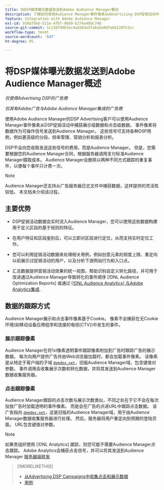 ```yaml
---
title: 将DSP媒体曝光数据发送到Adobe Audience Manager概述
description: 了解如何使用Audience Manager事件像素从Advertising DSP促销活动中捕获展示级和点击级数据
feature: Integration with Adobe Audience Manager
exl-id: 916b7deb-511e-4fbf-96d9-b274a48dc748
source-git-commit: 1c13874967ec4ad264e5fa6a5e0dfeb6120f53cc
workflow-type: tm+mt
source-wordcount: '547'
ht-degree: 0%

---
```


# 将DSP媒体曝光数据发送到Adobe Audience Manager概述

*仅使用Advertising DSP的广告商*

*仅具有Adobe广告与Adobe Audience Manager集成的广告商*

使用Adobe Audience Manager的DSP Advertising客户可以使用Audience Manager事件像素从DSP促销活动中捕获展示级数据和点击级数据。 事件像素将数据作为可操作信号发送到Audience Manager。 这些信号可支持各种DSP用例，例如更高级的分段、频率管理、营销分析和报表分析。

DSP不会向您收取发送这些信号的费用，而是Audience Manager。 但是，您需要根据您的Audience Manager合同，根据服务器调用支付标准Audience Manager摄取成本。 Audience Manager会删除以两种不同方式跟踪的重复事件，以便每个事件只计费一次。

>[!NOTE]
>
> Audience Manager还支持从广告服务器日志文件中捕获数据，这样提供的灵活性较低。 本文档未介绍该过程。

## 主要优势

* DSP促销活动数据会实时流入Audience Manager，您可以使用这些数据构建用于定义区段的基于规则的特征。

* 在用户特征和区段鉴别后，可以立即对区段进行定位，从而支持实时定位工作。

* 您可以利用促销活动数据来处理相关用例，例如创意元素的频度上限、重定向以前展示过促销活动的用户，以及分析下游网站行为和入口点。

* 汇总数据提供营销活动效果的统一视图，帮助识别自定义转化路径，并可用于改进通过Audience Manager导致转化的事件顺序 [!DNL Audience Optimization Reports] 或通过 [[!DNL Audience Analytics] 与Adobe Analytics集成](/help/integrations/audience-manager/audience-analytics.md).

## 数据的跟踪方式

Audience Manager展示和点击事件像素基于Cookie。 像素不会捕获在无Cookie环境(如移动设备应用程序和连接的电视(CTV))中发生的事件。

### 展示跟踪像素

Audience Manager在将1xl像素透明事件跟踪像素附加到广告时跟踪广告的展示数据。 每次向用户提供广告并由Web浏览器加载时，都会加载事件像素。 该像素是从特定于客户端的子域 [`demdex.net`](https://experienceleague.adobe.com/docs/audience-manager/user-guide/reference/demdex-calls.html)，旧版Audience Manager域，包含键值对参数。 事件调用会收集展示次数和转化数据，并将其发送到Audience Manager数据收集服务器。

### 点击跟踪像素

Audience Manager跟踪的点击次数与展示次数类似，不同之处在于它不会在每次投放广告时加载透明的事件像素。 而是会在广告的点进URL中跟踪点击数据。 该广告指向 [`demdex.net`](https://experienceleague.adobe.com/docs/audience-manager/user-guide/reference/demdex-calls.html)，这是旧版的Audience Manager域，用于由Audience Manager数据收集服务器进行处理。 然后，服务器将用户重定向到预期的登陆页面。 URL包含键值对参数。

>[!NOTE]
>
>如果贵组织使用 [!DNL Analytics] 跟踪，则您可能不需要Audience Manager点击跟踪。 Adobe Analytics会捕获点击信号，并可以将其发送到Audience Manager [服务器端转发](https://experienceleague.adobe.com/docs/analytics/admin/admin-tools/server-side-forwarding/ssf.html).

>[!MORELIKETHIS]
>
>* [从Advertising DSP Campaigns中收集点击和展示数据](collect.md)
>* [用例](use-cases.md)

